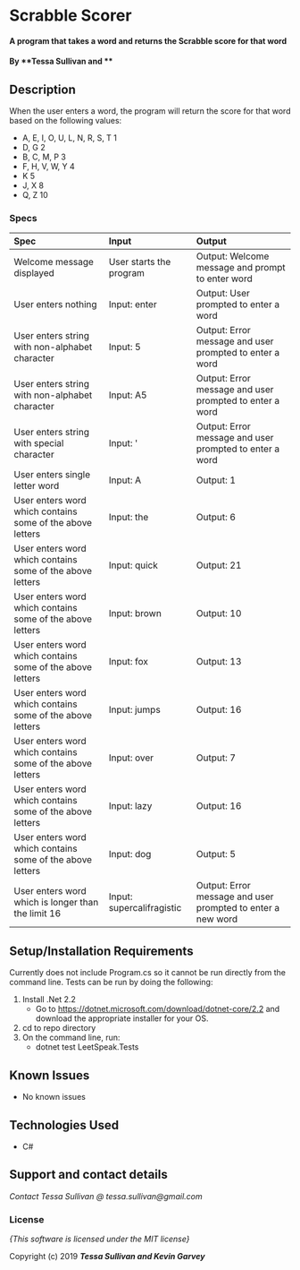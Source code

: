 # Scrabble Scorer

#### A program that takes a word and returns the Scrabble score for that word

#### By **Tessa Sullivan and **

## Description

When the user enters a word, the program will return the score for that word based on the following values:
* A, E, I, O, U, L, N, R, S, T       1
* D, G                               2
* B, C, M, P                         3
* F, H, V, W, Y                      4
* K                                  5
* J, X                               8
* Q, Z                               10

### Specs
| Spec | Input | Output |
| :-------------     | :------------- | :------------- |
| Welcome message displayed| User starts the program | Output: Welcome message and prompt to enter word|
| User enters nothing|Input: enter|Output: User prompted to enter a word|
| User enters string with non-alphabet character| Input: 5| Output: Error message and user prompted to enter a word|
| User enters string with non-alphabet character| Input: A5| Output: Error message and user prompted to enter a word|
| User enters string with special character| Input: '| Output: Error message and user prompted to enter a word|
| User enters single letter word| Input: A| Output: 1|
| User enters word which contains some of the above letters| Input: the | Output: 6|
| User enters word which contains some of the above letters| Input: quick | Output: 21|
| User enters word which contains some of the above letters| Input: brown | Output: 10|
| User enters word which contains some of the above letters| Input: fox | Output: 13|
| User enters word which contains some of the above letters| Input: jumps | Output: 16|
| User enters word which contains some of the above letters| Input: over | Output: 7|
| User enters word which contains some of the above letters| Input: lazy | Output: 16|
| User enters word which contains some of the above letters| Input: dog | Output: 5|
| User enters word which is longer than the limit 16| Input: supercalifragistic | Output: Error message and user prompted to enter a new word|




## Setup/Installation Requirements

Currently does not include Program.cs so it cannot be run directly from the command line.  Tests can be run by doing the following:
1. Install .Net 2.2 
    * Go to https://dotnet.microsoft.com/download/dotnet-core/2.2 and download the appropriate installer for your OS.
2. cd to repo directory
3. On the command line, run:
    * dotnet test LeetSpeak.Tests

## Known Issues
* No known issues

## Technologies Used

* C#

## Support and contact details

_Contact Tessa Sullivan @ tessa.sullivan@gmail.com_

### License

*{This software is licensed under the MIT license}*

Copyright (c) 2019 **_Tessa Sullivan and Kevin Garvey_**